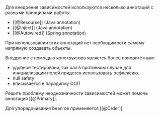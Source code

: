 Для внедрения зависимостей используются несколько аннотаций с разными принципами работы:
- [[@Resourse]] (Java annotation)
- [[@Inject]] (Java annotation)
- [[@Autowired]] (Spring annotation)

При использовании этих аннотаций нет необходимости самому напрямую создавать объекты.

Внедрение с помощью конструктора является более приоритетным:
- удобное тестировани, так как в противном случае для инициализации полей придется использовать рефлексию.
- null safety
- вписывается в парадигму ООП

Решить проблему неоднозначности зависимостей может помочь аннотация [[@Primary]].

Для упорядочивания bean'ов применяется [[@Order]].
